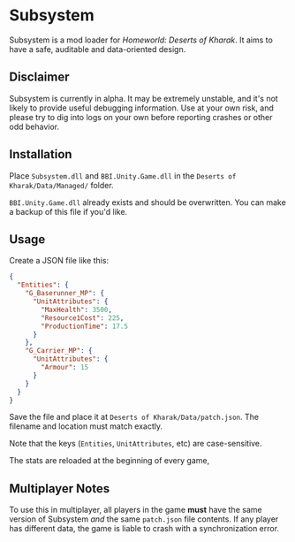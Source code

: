# Subsystem

Subsystem is a mod loader for _Homeworld: Deserts of Kharak_. It aims to have a safe, auditable and data-oriented design.

## Disclaimer

Subsystem is currently in alpha. It may be extremely unstable, and it's not likely to provide useful debugging information. Use at your own risk, and please try to dig into logs on your own before reporting crashes or other odd behavior.

## Installation

Place `Subsystem.dll` and `BBI.Unity.Game.dll` in the `Deserts of Kharak/Data/Managed/` folder. 

`BBI.Unity.Game.dll` already exists and should be overwritten. You can make a backup of this file if you'd like.

## Usage

Create a JSON file like this:

```json
{
  "Entities": {
    "G_Baserunner_MP": {
      "UnitAttributes": {
        "MaxHealth": 3500,
        "Resource1Cost": 225,
        "ProductionTime": 17.5
      }
    },
    "G_Carrier_MP": {
      "UnitAttributes": {
        "Armour": 15
      }
    }
  }
}
```

Save the file and place it at `Deserts of Kharak/Data/patch.json`. The filename and location must match exactly.

Note that the keys (`Entities`, `UnitAttributes`, etc) are case-sensitive.

The stats are reloaded at the beginning of every game, 

## Multiplayer Notes

To use this in multiplayer, all players in the game **must** have the same version of Subsystem *and* the same `patch.json` file contents. If any player has different data, the game is liable to crash with a synchronization error.
